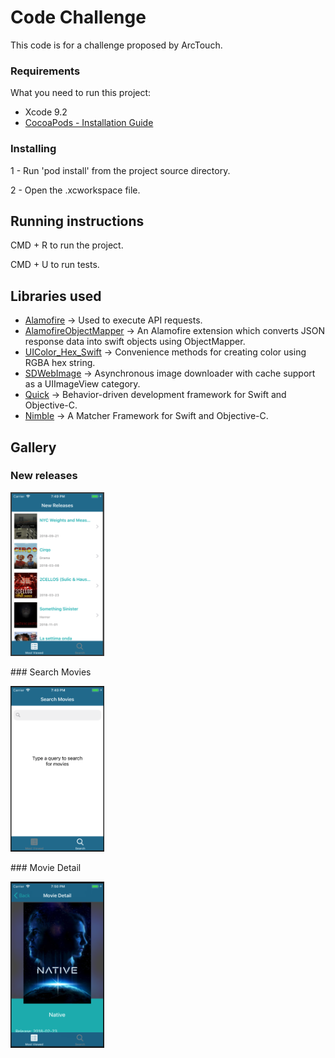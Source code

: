 # Code Challenge

This code is for a challenge proposed by ArcTouch.

### Requirements

What you need to run this project:

* Xcode 9.2
* [CocoaPods - Installation Guide](https://guides.cocoapods.org/using/getting-started.html)

### Installing

1 - Run 'pod install' from the project source directory.

2 - Open the .xcworkspace file.

## Running instructions

CMD + R to run the project.

CMD + U to run tests.

## Libraries used
* [Alamofire](https://github.com/Alamofire/Alamofire) -> Used to execute API requests.
* [AlamofireObjectMapper](https://github.com/tristanhimmelman/AlamofireObjectMapper) -> An Alamofire extension which converts JSON response data into swift objects using ObjectMapper.
* [UIColor_Hex_Swift](https://github.com/yeahdongcn/UIColor-Hex-Swift) -> Convenience methods for creating color using RGBA hex string.
* [SDWebImage](https://github.com/rs/SDWebImage) -> Asynchronous image downloader with cache support as a UIImageView category.
* [Quick](https://github.com/Quick/Quick) -> Behavior-driven development framework for Swift and Objective-C.
* [Nimble](https://github.com/Quick/Nimble) -> A Matcher Framework for Swift and Objective-C.

## Gallery

### New releases
<p>
<img src="https://github.com/gabe351/ShowMovies/blob/develop/screenshots/Screen%20Shot%202018-08-27%20at%2019.49.09.png" width="150">
</p>
### Search Movies
<p>
<img src="https://github.com/gabe351/ShowMovies/blob/develop/screenshots/Screen%20Shot%202018-08-27%20at%2019.49.39.png" width="150">
</p>
### Movie Detail
<p>
<img src="https://github.com/gabe351/ShowMovies/blob/develop/screenshots/Screen%20Shot%202018-08-27%20at%2019.50.12.png" width="150">
</p>


